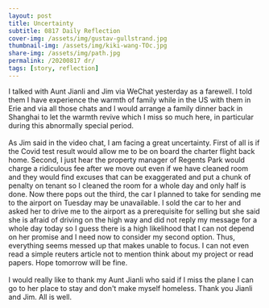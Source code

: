 ```yaml
---
layout: post
title: Uncertainty
subtitle: 0817 Daily Reflection
cover-img: /assets/img/gustav-gullstrand.jpg
thumbnail-img: /assets/img/kiki-wang-TOc.jpg
share-img: /assets/img/path.jpg
permalink: /20200817 dr/
tags: [story, reflection]
---
```


I talked with Aunt Jianli and Jim via WeChat yesterday as a farewell. I told them I have experience the 
warmth of family while in the US with them in Erie and via all those chats 
and I would arrange a family dinner back in Shanghai to let the warmth revive which I miss so much 
here, in particular during this abnormally special period.  
<br>
As Jim said in the video chat, I am facing a great uncertainty. First of all is if the Covid test result 
would allow me to be on board the charter flight back home. Second, I just hear the property manager of Regents 
Park would charge a ridiculous fee after we move out even if we have cleaned room and they would find excuses that 
can be exaggerated and put a chunk of penalty on tenant so I cleaned the room for a whole day and only half is done. 
Now there pops out the third, the car I planned to take for sending me to the airport on Tuesday may be unavailable. 
I sold the car to her and asked her to drive me to the airport as a prerequisite for selling but she said she is afraid 
of driving on the high way and did not reply my message for a whole day today so I guess there is a high likelihood that 
I can not depend on her promise and I need now to consider my second option. Thus, everything seems messed up that makes 
unable to focus. I can not even read a simple reuters article not to mention think about my project or read papers. 
Hope tomorrow will be fine.  
<br>
I would really like to thank my Aunt Jianli who said if I miss the plane I can go to her place to stay and don't make 
myself homeless. Thank you Jianli and Jim. All is well.